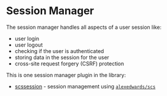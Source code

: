 # Session Manager

The session manager handles all aspects of a user session like:

- user login
- user logout
- checking if the user is authenticated
- storing data in the session for the user
- cross-site request forgery (CSRF) protection

This is one session manager plugin in the library:

- [scssession](https://github.com/ambientkit/plugin/tree/main/sessionmanager/scssession) - session management using [`alexedwards/scs`](https://github.com/alexedwards/scs)